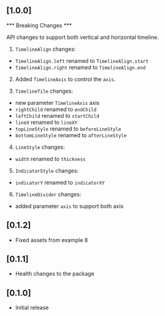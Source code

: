 ## [1.0.0]

*** Breaking Changes ***

API changes to support both vertical and horizontal timeline.

1. `TimelineAlign` changes:
- `TimelineAlign.left` renamed to `TimelineAlign.start`
- `TimelineAlign.right` renamed to `TimelineAlign.end`

2. Added `TimelineAxis` to control the `axis`.

3. `TimelineTile` changes:
* new parameter `TimelineAxis` axis
* `rightChild` renamed to `endChild`
* `leftChild` renamed to `startChild`
* `lineX` renamed to `lineXY`
* `topLineStyle` renamed to `beforeLineStyle`
* `bottomLineStyle` renamed to `afterLineStyle`

4. `LineStyle` changes:
* `width` renamed to `thickness`

5. `IndicatorStyle` changes:
* `indicatorY` renamed to `indicatorXY`

6. `TimelineDivider` changes:
* added parameter `axis` to support both axis 

## [0.1.2]

* Fixed assets from example 8


## [0.1.1]

* Health changes to the package


## [0.1.0]

* Initial release
